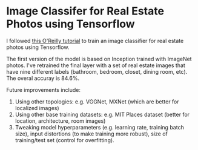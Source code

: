 # Image Classifer for Real Estate Photos using Tensorflow

I followed [this O'Reilly tutorial](https://www.oreilly.com/learning/tensorflow-for-poets) to train an image classifier for real estate photos using Tensorflow.

The first version of the model is based on Inception trained with ImageNet photos. I've retrained the final layer with a set of real estate images that have nine different labels (bathroom, bedroom, closet, dining room, etc). The overal accuray is 84.6%.

Future improvements include:
1. Using other topologies: e.g. VGGNet, MXNet (which are better for localized images)
2. Using other base training datasets: e.g. MIT Places dataset (better for location, architecture, room images)
3. Tweaking model hyperparameters (e.g. learning rate, training batch size), input distortions (to make training more robust), size of training/test set (control for overfitting).
